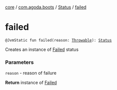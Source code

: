 [core](../../index.md) / [com.agoda.boots](../index.md) / [Status](index.md) / [failed](./failed.md)

# failed

`@JvmStatic fun failed(reason: `[`Throwable`](https://kotlinlang.org/api/latest/jvm/stdlib/kotlin/-throwable/index.html)`): `[`Status`](index.md)

Creates an instance of [Failed](-failed/index.md) status

### Parameters

`reason` - reason of failure

**Return**
instance of [Failed](-failed/index.md)

